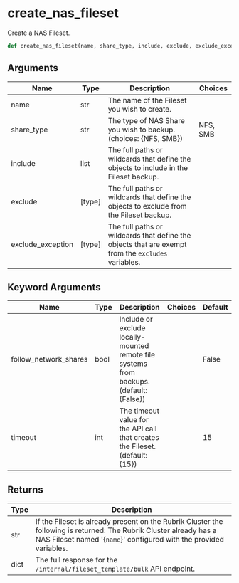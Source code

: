 # create_nas_fileset

Create a NAS Fileset.
```py
def create_nas_fileset(name, share_type, include, exclude, exclude_exception, follow_network_shares=False, timeout=15)
```

## Arguments
| Name        | Type | Description                                                                 | Choices |
|-------------|------|-----------------------------------------------------------------------------|---------|
| name  | str  | The name of the Fileset you wish to create. |         |
| share_type  | str  | The type of NAS Share you wish to backup. (choices: {NFS, SMB}) |    NFS, SMB     |
| include  | list  | The full paths or wildcards that define the objects to include in the Fileset backup. |         |
| exclude  | [type]  | The full paths or wildcards that define the objects to exclude from the Fileset backup. |         |
| exclude_exception  | [type]  | The full paths or wildcards that define the objects that are exempt from the `excludes` variables. |         |
## Keyword Arguments
| Name        | Type | Description                                                                 | Choices | Default |
|-------------|------|-----------------------------------------------------------------------------|---------|---------|
| follow_network_shares  | bool  | Include or exclude locally-mounted remote file systems from backups. (default: {False}) |         |    False     |
| timeout  | int  | The timeout value for the API call that creates the Fileset. (default: {15}) |         |    15     |

## Returns
| Type | Description                                                                                   |
|------|-----------------------------------------------------------------------------------------------|
| str  | If the Fileset is already present on the Rubrik Cluster the following is returned: The Rubrik Cluster already has a NAS Fileset named '{`name`}' configured with the provided variables. |
| dict  | The full response for the `/internal/fileset_template/bulk` API endpoint. |
